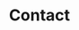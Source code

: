---
title: Contact
position: 2
details:
- title: General Enquiries
  text: "[hello@apostle.ltd](mailto:hello@apostle.ltd)  \n[07747085767](tel:07747085767)
    \ "
- title: New Business
  text: "Callum Towler  \n[callum@apostle.ltd](mailto:callum@apostle.ltd)"
- title: Press + Media
  text: "[press@apostle.ltd](mailto:press@apostle.ltd)"
- title: Follow Us
  text: "[Instagram](https://www.instagram.com/apostleltd)  \n[Twitter](https://twitter.com/apostleltd)  \n[Linkedin](https://www.linkedin.com/apostleltd)"
- title: Collaborators
  text: We enjoy some great working relationships with some hugely talented creative
    specialists. We’re always looking to add to our network so to arrange a chat,
    send an email to [hello@apostle.ltd](mailto:hello@apostle.ltd)
- title: Legal
  text: "Apostle Ltd  \n202 Northolt Road  \nSouth Harrow  \nMiddlesex HA2 0EX  \nUnited
    Kingdom"
layout: contact
---